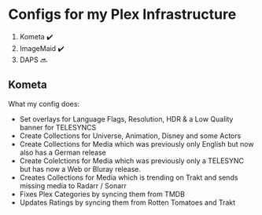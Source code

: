 # Configs for my Plex Infrastructure

1. Kometa ✔️
2. ImageMaid ✔️
3. DAPS 🔜

## Kometa

What my config does:
- Set overlays for Language Flags, Resolution, HDR & a Low Quality banner for TELESYNCS
- Create Collections for Universe, Animation, Disney and some Actors
- Create Collections for Media which was previously only English but now also has a German release
- Create Colelctions for Media which was previously only a TELESYNC but has now a Web or Bluray release.
- Creates Collections for Media which is trending on Trakt and sends missing media to Radarr / Sonarr
- Fixes Plex Categories by syncing them from TMDB
- Updates Ratings by syncing them from Rotten Tomatoes and Trakt

